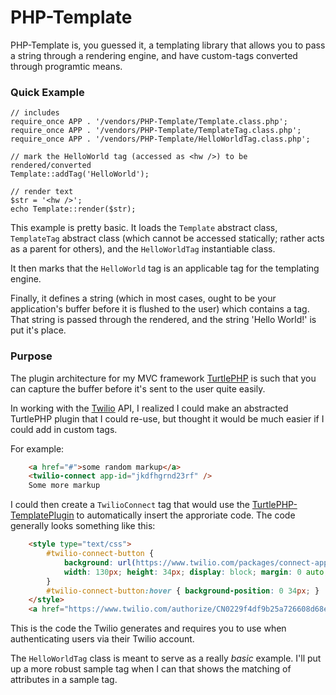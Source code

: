 PHP-Template
============

PHP-Template is, you guessed it, a templating library that allows you to pass a
string through a rendering engine, and have custom-tags converted through 
programtic means.

### Quick Example

    // includes
    require_once APP . '/vendors/PHP-Template/Template.class.php';
    require_once APP . '/vendors/PHP-Template/TemplateTag.class.php';
    require_once APP . '/vendors/PHP-Template/HelloWorldTag.class.php';

    // mark the HelloWorld tag (accessed as <hw />) to be rendered/converted
    Template::addTag('HelloWorld');

    // render text
    $str = '<hw />';
    echo Template::render($str);

This example is pretty basic. It loads the `Template` abstract class,
`TemplateTag` abstract class (which cannot be accessed statically; rather acts
as a parent for others), and the `HelloWorldTag` instantiable class.

It then marks that the `HelloWorld` tag is an applicable tag for the templating
engine.

Finally, it defines a string (which in most cases, ought to be your
application's buffer before it is flushed to the user) which contains a tag.
That string is passed through the rendered, and the string 'Hello World!' is
put it's place.

### Purpose
The plugin architecture for my MVC framework
[TurtlePHP](https://github.com/onassar/TurtlePHP) is such that you can capture
the buffer before it's sent to the user quite easily.

In working with the [Twilio](https://www.twilio.com/) API, I realized I could
make an abstracted TurtlePHP plugin that I could re-use, but thought it would be
much easier if I could add in custom tags.

For example:
```html
    <a href="#">some random markup</a>
    <twilio-connect app-id="jkdfhgrnd23rf" />
    Some more markup

```

I could then create a `TwilioConnect` tag that would use the
[TurtlePHP-TemplatePlugin](https://github.com/onassar/TurtlePHP-TemplatePlugin)
to automatically insert the approriate code. The code generally looks something
like this:

```html
    <style type="text/css">
    	#twilio-connect-button {
    		background: url(https://www.twilio.com/packages/connect-apps/images/connect-button.png);
    		width: 130px; height: 34px; display: block;	margin: 0 auto;
    	}
    	#twilio-connect-button:hover { background-position: 0 34px; }
    </style>
    <a href="https://www.twilio.com/authorize/CN0229f4df9b25a726608d68ea78048d5f" id="twilio-connect-button"></a>

```

This is the code the Twilio generates and requires you to use when
authenticating users via their Twilio account.

The `HelloWorldTag` class is meant to serve as a really *basic* example. I'll
put up a more robust sample tag when I can that shows the matching of attributes
in a sample tag.
